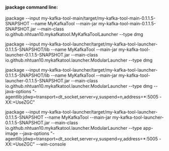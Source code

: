 #### jpackage command line:

jpackage --input my-kafka-tool-main/target/my-kafka-tool-main-0.1.1.5-SNAPSHOT --name MyKafkaTool --main-jar my-kafka-tool-main-0.1.1.5-SNAPSHOT.jar --main-class io.github.nhtuan10.mykafkatool.MyKafkaToolLauncher --type dmg

jpackage --input my-kafka-tool-launcher/target/my-kafka-tool-launcher-0.1.1.5-SNAPSHOT/lib --name MyKafkaTool --main-jar my-kafka-tool-launcher-0.1.1.5-SNAPSHOT.jar --main-class io.github.nhtuan10.mykafkatool.launcher.ModularLauncher --type dmg

jpackage --input my-kafka-tool-launcher/target/my-kafka-tool-launcher-0.1.1.5-SNAPSHOT/lib --name MyKafkaTool --main-jar
my-kafka-tool-launcher-0.1.1.5-SNAPSHOT.jar --main-class io.github.nhtuan10.mykafkatool.launcher.ModularLauncher --type
dmg --java-options  "-agentlib:jdwp=transport=dt_socket,server=y,suspend=n,address=*:5005 -XX:+UseZGC"

jpackage --input my-kafka-tool-launcher/target/my-kafka-tool-launcher-0.1.1.5-SNAPSHOT --name MyKafkaTool --main-jar
my-kafka-tool-launcher-0.1.1.5-SNAPSHOT.jar --main-class io.github.nhtuan10.mykafkatool.launcher.ModularLauncher --type
app-image --java-options  "-agentlib:jdwp=transport=dt_socket,server=y,suspend=y,address=*:5005 -XX:+UseZGC"
--win-console